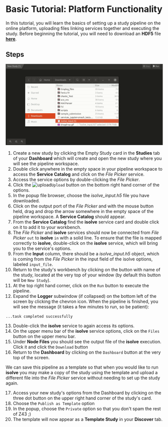 # Basic Tutorial: Platform Functionality

In this tutorial, you will learn the basics of setting up a study pipeline on the online platform, uploading files linking services together and executing the study. Before beginning the tutorial, you will need to download an **HDF5** file [**here**](https://github.com/ITISFoundation/osparc-manual-z43/raw/master/docs/Tutorials/isolve_input.h5).

## Steps

![isolvein](../_media/isolveinput.gif)

1. Create a new study by clicking the Empty Study card in the **Studies** tab of your **Dashboard** which will create and open the new study where you will see the pipeline workspace.
2. Double click anywhere in the empty space in your pipeline workspace to access the **Service Catalog** and click on the *File Picker* service.
3. Access the service options by double-clicking the *File Picker*.
4. Click the ![upload](https://cdn-icons.flaticon.com/png/512/1824/premium/1824903.png?token=exp=1634739078~hmac=9e860f5263704ed8f17eecd9d8d21de8 ":size=4%")```Upload``` button on the bottom right hand corner of the options.
5. In the popup file browser, choose the *isolve_input.h5* file you have downloaded. 
6. Click on the output port of the *File Picker* and with the mouse button held, drag and drop the arrow somewhere in the empty space of the pipeline workspace. A **Service Catalog** should appear.
7. From the **Service Catalog** find the **isolve** service card and double click on it to add it to your workbench.
8. The *File Picker* and **isolve** services should now be connected from *File Picker* ```out``` to **isolve** ```in``` with a solid line. To ensure that the file is mapped correctly to **isolve**, double-click on the **isolve** service, which will bring you to the service's options.
9. From the **Input** column, there should be a *isolve_input.h5* object, which is coming from the *File Picker* in the input field of the isolve options, labeled ```input_file```. 
10. Return to the study's workbench by clicking on the button with name of the study, located at the very top of your window (by default this button will be ```New Study```). 
11. At the top right hand corner, click on the ```Run``` button to execute the pipeline. 
12. Expand the **Logger** subwindow (if collapsed) on the bottom left of the screen by clicking the chevron icon. When the pipeline is finished, you will see the message (it takes a few minutes to run, so be patient): 
```
...task completed successfully
``` 
13. Double-click the **isolve** service to again access its options. 
14. On the upper menu bar of the **isolve** service options, click on the ```Files``` button on the upper menu bar. 
15. Under **Node Files** you should see the output file of the **isolve** execution. Click it and click the ```Download``` button
16. Return to the **Dashboard** by clicking on the ```Dashboard``` button at the very top of the screen.

We can save this pipeline as a template so that when you would like to run **isolve** you may make a copy of the study using the template and upload a different file into the *File Picker* service without needing to set up the study again. 

17. Access your new study's options from the Dashboard by clicking on the three dot button on the upper right hand corner of the study's card. 
18. Choose the ```Publish as Template``` option
19. In the popup, choose the ```Private``` option so that you don't spam the rest of Z43 ;) 
20. The template will now appear as a **Template Study** in your **Discover** tab. 


